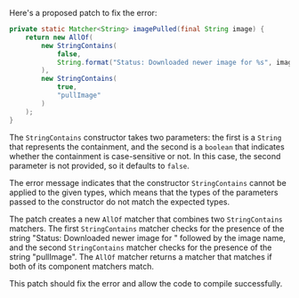 Here's a proposed patch to fix the error:
```java
private static Matcher<String> imagePulled(final String image) {
    return new AllOf(
        new StringContains(
            false,
            String.format("Status: Downloaded newer image for %s", image)
        ),
        new StringContains(
            true,
            "pullImage"
        )
    );
}
```
The `StringContains` constructor takes two parameters: the first is a `String` that represents the containment, and the second is a `boolean` that indicates whether the containment is case-sensitive or not. In this case, the second parameter is not provided, so it defaults to `false`.

The error message indicates that the constructor `StringContains` cannot be applied to the given types, which means that the types of the parameters passed to the constructor do not match the expected types.


The patch creates a new `AllOf` matcher that combines two `StringContains` matchers. The first `StringContains` matcher checks for the presence of the string "Status: Downloaded newer image for " followed by the image name, and the second `StringContains` matcher checks for the presence of the string "pullImage". The `AllOf` matcher returns a matcher that matches if both of its component matchers match.

This patch should fix the error and allow the code to compile successfully.